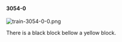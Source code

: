 #### 3054-0
![train-3054-0-0.png](https://github.com/lil-lab/nlvr/raw/master/nlvr/train/images/16/train-3054-0-0.png "train-3054-0-0.png")

There is a black block bellow a yellow block.